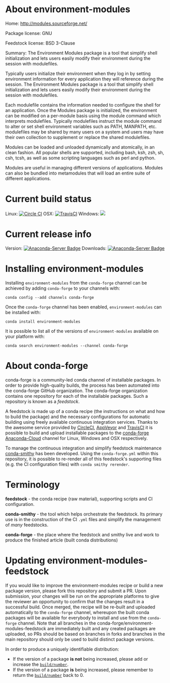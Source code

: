 About environment-modules
=========================

Home: http://modules.sourceforge.net/

Package license: GNU

Feedstock license: BSD 3-Clause

Summary: The Environment Modules package is a tool that simplify shell initialization and lets users easily modify their environment during the session with modulefiles.

Typically users initialize their environment when they log in by setting
environment information for every application they will reference during the
session. The Environment Modules package is a tool that simplify shell
initialization and lets users easily modify their environment during the
session with modulefiles.

Each modulefile contains the information needed to configure the shell for an
application. Once the Modules package is initialized, the environment can be
modified on a per-module basis using the module command which interprets
modulefiles. Typically modulefiles instruct the module command to alter or set
shell environment variables such as PATH, MANPATH, etc. modulefiles may be
shared by many users on a system and users may have their own collection to
supplement or replace the shared modulefiles.

Modules can be loaded and unloaded dynamically and atomically, in an clean
fashion. All popular shells are supported, including bash, ksh, zsh, sh, csh,
tcsh, as well as some scripting languages such as perl and python.

Modules are useful in managing different versions of applications. Modules can
also be bundled into metamodules that will load an entire suite of different
applications.


Current build status
====================

Linux: [![Circle CI](https://circleci.com/gh/conda-forge/environment-modules-feedstock.svg?style=shield)](https://circleci.com/gh/conda-forge/environment-modules-feedstock)
OSX: [![TravisCI](https://travis-ci.org/conda-forge/environment-modules-feedstock.svg?branch=master)](https://travis-ci.org/conda-forge/environment-modules-feedstock)
Windows: ![](https://cdn.rawgit.com/conda-forge/conda-smithy/90845bba35bec53edac7a16638aa4d77217a3713/conda_smithy/static/disabled.svg)

Current release info
====================
Version: [![Anaconda-Server Badge](https://anaconda.org/conda-forge/environment-modules/badges/version.svg)](https://anaconda.org/conda-forge/environment-modules)
Downloads: [![Anaconda-Server Badge](https://anaconda.org/conda-forge/environment-modules/badges/downloads.svg)](https://anaconda.org/conda-forge/environment-modules)

Installing environment-modules
==============================

Installing `environment-modules` from the `conda-forge` channel can be achieved by adding `conda-forge` to your channels with:

```
conda config --add channels conda-forge
```

Once the `conda-forge` channel has been enabled, `environment-modules` can be installed with:

```
conda install environment-modules
```

It is possible to list all of the versions of `environment-modules` available on your platform with:

```
conda search environment-modules --channel conda-forge
```


About conda-forge
=================

conda-forge is a community-led conda channel of installable packages.
In order to provide high-quality builds, the process has been automated into the
conda-forge GitHub organization. The conda-forge organization contains one repository
for each of the installable packages. Such a repository is known as a *feedstock*.

A feedstock is made up of a conda recipe (the instructions on what and how to build
the package) and the necessary configurations for automatic building using freely
available continuous integration services. Thanks to the awesome service provided by
[CircleCI](https://circleci.com/), [AppVeyor](http://www.appveyor.com/)
and [TravisCI](https://travis-ci.org/) it is possible to build and upload installable
packages to the [conda-forge](https://anaconda.org/conda-forge)
[Anaconda-Cloud](http://docs.anaconda.org/) channel for Linux, Windows and OSX respectively.

To manage the continuous integration and simplify feedstock maintenance
[conda-smithy](http://github.com/conda-forge/conda-smithy) has been developed.
Using the ``conda-forge.yml`` within this repository, it is possible to re-render all of
this feedstock's supporting files (e.g. the CI configuration files) with ``conda smithy rerender``.


Terminology
===========

**feedstock** - the conda recipe (raw material), supporting scripts and CI configuration.

**conda-smithy** - the tool which helps orchestrate the feedstock.
                   Its primary use is in the construction of the CI ``.yml`` files
                   and simplify the management of *many* feedstocks.

**conda-forge** - the place where the feedstock and smithy live and work to
                  produce the finished article (built conda distributions)


Updating environment-modules-feedstock
======================================

If you would like to improve the environment-modules recipe or build a new
package version, please fork this repository and submit a PR. Upon submission,
your changes will be run on the appropriate platforms to give the reviewer an
opportunity to confirm that the changes result in a successful build. Once
merged, the recipe will be re-built and uploaded automatically to the
`conda-forge` channel, whereupon the built conda packages will be available for
everybody to install and use from the `conda-forge` channel.
Note that all branches in the conda-forge/environment-modules-feedstock are
immediately built and any created packages are uploaded, so PRs should be based
on branches in forks and branches in the main repository should only be used to
build distinct package versions.

In order to produce a uniquely identifiable distribution:
 * If the version of a package **is not** being increased, please add or increase
   the [``build/number``](http://conda.pydata.org/docs/building/meta-yaml.html#build-number-and-string).
 * If the version of a package **is** being increased, please remember to return
   the [``build/number``](http://conda.pydata.org/docs/building/meta-yaml.html#build-number-and-string)
   back to 0.
